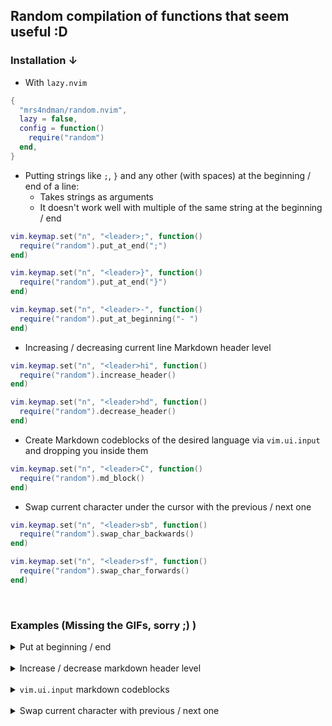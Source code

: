 ## Random compilation of functions that seem useful :D

### Installation ↓
- With `lazy.nvim`
```lua
{
  "mrs4ndman/random.nvim",
  lazy = false,
  config = function()
    require("random")
  end,
}
```

- Putting strings like `;`, `}` and any other (with spaces) at the beginning / end of a line:
    - Takes strings as arguments
    - It doesn't work well with multiple of the same string at the beginning / end

```lua
vim.keymap.set("n", "<leader>;", function()
  require("random").put_at_end(";")
end)

vim.keymap.set("n", "<leader>}", function()
  require("random").put_at_end("}")
end)

vim.keymap.set("n", "<leader>-", function()
  require("random").put_at_beginning("- ")
end)
```

- Increasing / decreasing current line Markdown header level 
```lua
vim.keymap.set("n", "<leader>hi", function()
  require("random").increase_header()
end)

vim.keymap.set("n", "<leader>hd", function()
  require("random").decrease_header()
end)
```

- Create Markdown codeblocks of the desired language via `vim.ui.input` and dropping you inside them
```lua
vim.keymap.set("n", "<leader>C", function()
  require("random").md_block()
end)
```

- Swap current character under the cursor with the previous / next one
```lua
vim.keymap.set("n", "<leader>sb", function()
  require("random").swap_char_backwards()
end)

vim.keymap.set("n", "<leader>sf", function()
  require("random").swap_char_forwards()
end)
```

<br />

### Examples (Missing the GIFs, sorry ;) )

<details>
    <summary>Put at beginning / end</summary>
</details>
<br />

<details>
    <summary>Increase / decrease markdown header level</summary>
</details>
<br />

<details>
    <summary><code>vim.ui.input</code> markdown codeblocks</summary>
</details>
<br />

<details>
    <summary>Swap current character with previous / next one</summary>
</details>
<br />



